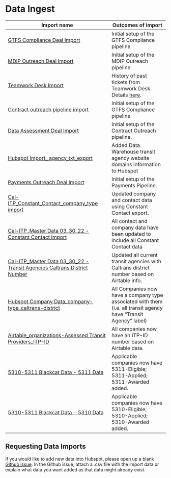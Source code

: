 # Data Ingest

| Import name | Outcomes of import |
| ------- | --------------- |
| [GTFS Compliance Deal Import](https://docs.google.com/spreadsheets/d/1ZDYokg19keYsrQO8Y3Fs83-K78p9ZE-Hj3GejfU---k/edit#gid=0) | Initial setup of the GTFS Compliance pipeline |
| [MDIP Outreach Deal Import](https://docs.google.com/spreadsheets/u/0/d/1gmIwaS3cmYcGdCBR4JLX0Gp1ujqMC5n4Ogcgl1pOmXg/edit) | Initial setup of the MDIP Outreach pipeline |
| [Teamwork Desk Import](https://drive.google.com/file/d/1BPs2sFfksxW942_jYC0rgEK-5rjrVLeA/view?usp=sharing) | History of past tickets from Teamwork Desk. Details [here](https://github.com/cal-itp/crm-helpdesk/tree/main/desk-to-hubspot). |
| [Contract outreach pipeline import](https://docs.google.com/spreadsheets/d/1bJinj2YGX3c5MkwssHwxzBd-Z1QMgN7S/edit?usp=sharing&ouid=107888682452903153368&rtpof=true&sd=true) | Initial setup of the GTFS Compliance pipeline |
| [Data Assessment Deal Import](https://docs.google.com/spreadsheets/d/1995hIaMXxSqbQTPwKt2jr2w4ry8AJzK7AGeZGntpbVg/edit#gid=0) | Initial setup of the Contract Outreach pipeline. |
| [Hubspot Import_ agency_txt_export](https://docs.google.com/spreadsheets/d/142IUGytJqhkgWKgAvGsLUIyS8eRZZYrIB08T0UGM06I/edit#gid=0) | Added Data Warehouse transit agency website domains information to Hubspot |
| [Payments Outreach Deal Import](https://docs.google.com/spreadsheets/d/1ckO3viXMS5nLJQavblna1mzj9Ir7Bb8U/edit?usp=sharing&ouid=107888682452903153368&rtpof=true&sd=true) | Initial setup of the Payments Pipeline. |
| [Cal-ITP_Constant_Contact_company_type import](https://docs.google.com/spreadsheets/d/1--ga_8CE_idNlZtfq7B8NeAKdmoUHU5D/edit#gid=955158059) | Updated company and contact data using Constant Contact export. |
| [Cal-ITP_Master Data 03_30_22 - Constant Contact import](https://docs.google.com/spreadsheets/d/1aZ6h3BvCeV_jyWMfqF_Rw6_5WAilAELQpYmprrCNs3E/edit?usp=sharing) | All contact and company data have been updated to include all Constant Contact data |
| [Cal-ITP_Master Data 03_30_22 - Transit Agencies Caltrans District Number](https://docs.google.com/spreadsheets/d/1aZ6h3BvCeV_jyWMfqF_Rw6_5WAilAELQpYmprrCNs3E/edit#gid=1266550511) | Updated all current transit agencies with Caltrans district number based on Airtable info. |
| [Hubspot Company Data_company-type_caltrans-district](https://drive.google.com/file/d/1-dAIgHVgB8vIsJVXxx2VYnkASfH83UQL/view?usp=sharing) | All Companies now have a company type associated with them (i.e. all transit agency have “Transit Agency” label) |
| [Airtable_organizations-Assessed Transit Providers_ITP-ID](https://drive.google.com/drive/u/0/my-drive) | All companies now have an ITP-ID number based on Airtable data. |
| [5310-5311 Blackcat Data - 5311 Data](https://docs.google.com/spreadsheets/d/1nmhUpO7NzSIcu4kzCN8seQGALvw4vRLqdtV-BMN6mog/edit#gid=865361431) | Applicable companies now have 5311-Eligible; 5311-Applied; 5311-Awarded added. |
| [5310-5311 Blackcat Data - 5310 Data](https://docs.google.com/spreadsheets/d/1nmhUpO7NzSIcu4kzCN8seQGALvw4vRLqdtV-BMN6mog/edit#gid=748750463) | Applicable companies now have 5310-Eligible; 5310-Applied; 5310-Awarded added. |

## Requesting Data Imports

If you would like to add new data into Hubspot, please open up a blank [Github issue](https://github.com/cal-itp/crm-helpdesk/issues/new). In the Github issue, attach a .csv file with the import data or explain what data you want added as that data might already exist.
